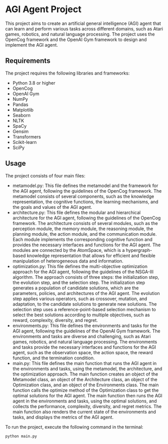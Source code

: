 # AGI Agent Project

This project aims to create an artificial general intelligence (AGI) agent that can learn and perform various tasks across different domains, such as Atari games, robotics, and natural language processing. The project uses the OpenCog framework and the OpenAI Gym framework to design and implement the AGI agent.

## Requirements

The project requires the following libraries and frameworks:

- Python 3.8 or higher
- OpenCog
- OpenAI Gym
- NumPy
- Pandas
- Matplotlib
- Seaborn
- NLTK
- SpaCy
- Gensim
- Transformers
- Scikit-learn
- SciPy

## Usage

The project consists of four main files:

- metamodel.py: This file defines the metamodel and the framework for the AGI agent, following the guidelines of the OpenCog framework. The metamodel consists of several components, such as the knowledge representation, the cognitive functions, the learning mechanisms, and the goals and values of the AGI agent.
- architecture.py: This file defines the modular and hierarchical architecture for the AGI agent, following the guidelines of the OpenCog framework. The architecture consists of several modules, such as the perception module, the memory module, the reasoning module, the planning module, the action module, and the communication module. Each module implements the corresponding cognitive function and provides the necessary interfaces and functions for the AGI agent. The modules are connected by the AtomSpace, which is a hypergraph-based knowledge representation that allows for efficient and flexible manipulation of heterogeneous data and information.
- optimization.py: This file defines the multi-objective optimization approach for the AGI agent, following the guidelines of the NSGA-III algorithm. The approach consists of three steps: the initialization step, the evolution step, and the selection step. The initialization step generates a population of candidate solutions, which are the parameters, policies, and architectures of the AGI agent. The evolution step applies various operators, such as crossover, mutation, and adaptation, to the candidate solutions to generate new solutions. The selection step uses a reference-point-based selection mechanism to select the best solutions according to multiple objectives, such as reward, complexity, diversity, and regret.
- environments.py: This file defines the environments and tasks for the AGI agent, following the guidelines of the OpenAI Gym framework. The environments and tasks are diverse and challenging, such as Atari games, robotics, and natural language processing. The environments and tasks provide the necessary interfaces and functions for the AGI agent, such as the observation space, the action space, the reward function, and the termination condition.
- main.py: This file defines the main function that runs the AGI agent in the environments and tasks, using the metamodel, the architecture, and the optimization approach. The main function creates an object of the Metamodel class, an object of the Architecture class, an object of the Optimization class, and an object of the Environments class. The main function calls the optimize method of the Optimization class to get the optimal solutions for the AGI agent. The main function then runs the AGI agent in the environments and tasks, using the optimal solutions, and collects the performance, complexity, diversity, and regret metrics. The main function also renders the current state of the environments and tasks, and displays the metrics of the AGI agent.

To run the project, execute the following command in the terminal:

```bash
python main.py
